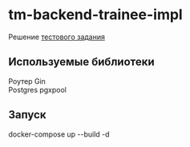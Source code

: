# tm-backend-trainee-impl
Решение [тестового задания](https://github.com/avito-tech/tm-backend-trainee)

## Используемые библиотеки
Роутер Gin  
Postgres pgxpool

## Запуск
docker-compose up --build -d